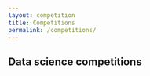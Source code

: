 ```yaml
---
layout: competition
title: Competitions
permalink: /competitions/
---
```


## Data science competitions
